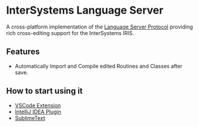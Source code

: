 # InterSystems Language Server

A cross-platform implementation of the [Language Server Protocol](https://microsoft.github.io/language-server-protocol) providing rich cross-editing support for the InterSystems IRIS.

## Features

* Automatically Import and Compile edited Routines and Classes after save.

## How to start using it

* [VSCode Extension](https://github.com/caretdev/vscode-intersystems-iris)
* [IntelliJ IDEA Plugin](https://github.com/caretdev/intellij-intersystems)
* [SublimeText](https://github.com/caretdev/intersystems-ls/blob/main/docs/SublimeText.md)